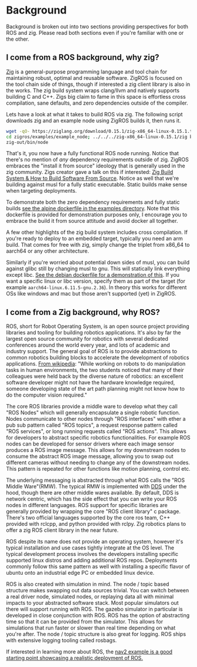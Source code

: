 # Background

Background is broken out into two sections providing perspectives for both ROS and zig.
Please read both sections even if you're familiar with one or the other.

## I come from a ROS background, why zig?

[Zig](https://ziglang.org/) is a general-purpose programming language and tool chain for maintaining robust, optimal and reusable software.
ZigROS is focused on the tool chain side of things, though if interested a zig client library is also in the works.
The zig build system wraps clang/llvm and natively supports building C and C++.
Zigs big claim to fame in this space is effortless cross compilation, sane defaults, and zero dependencies outside of the compiler.

Lets have a look at what it takes to build ROS via zig.
The following script downloads zig and an example node using ZigROS builds it, then runs it.

```sh
wget -qO- https://ziglang.org/download/0.15.1/zig-x86_64-linux-0.15.1.tar.xz | tar xJv
cd zigros/examples/example_node; ../../../zig-x86_64-linux-0.15.1/zig build -Doptimize=ReleaseFast -Dtarget=native-native-musl --summary none  
zig-out/bin/node
```

That's it, you now have a fully functional ROS node running.
Notice that there's no mention of *any* dependency requirements outside of zig.
ZigROS embraces the "install it from source" ideology that is generally used in the zig community.
Zigs creator gave a talk on this if interested: [Zig Build System & How to Build Software From Source](https://www.youtube.com/watch?v=wFlyUzUVFhw).
Notice as well that we're building against musl for a fully static executable.
Static builds make sense when targeting deployments.

To demonstrate both the zero dependency requirements and fully static builds [see the alpine dockerfile in the examples directory](../examples/docker/alpine.Dockerfile).
Note that this dockerfile is provided for demonstration purposes only, I encourage you to embrace the build it from source attitude and avoid docker all together.

A few other highlights of the zig build system includes cross compilation.
If you're ready to deploy to an embedded target, typically you need an arm build.
That comes for free with zig, simply change the triplet from x86_64 to aarch64 or any other architecture.

Similarly if you're worried about potential down sides of musl, you can build against glibc still by changing musl to gnu.
This will statically link everything except libc.
[See the debian dockerfile for a demonstration of this](../examples/docker/debian.Dockerfile).
If you want a specific linux or libc version, specify them as part of the target (for example `aarch64-linux.6.11.5-gnu.2.36`).
In theory this works for different OSs like windows and mac but those aren't supported (yet) in ZigROS.

## I come from a Zig background, why ROS?

ROS, short for Robot Operating System, is an open source project providing libraries and tooling for building robotics applications.
It's also by far the largest open source community for robotics with several dedicated conferences around the world every year, and lots of academic and industry support.
The general goal of ROS is to provide abstractions to common robotics building blocks to accelerate the development of robotics applications.
[From wikipedia](https://en.wikipedia.org/wiki/Robot_Operating_System#Early_days_at_Stanford_(2007_and_earlier)): "While working on robots to do manipulation tasks in human environments, the two students noticed that many of their colleagues were held back by the diverse nature of robotics: an excellent software developer might not have the hardware knowledge required, someone developing state of the art path planning might not know how to do the computer vision required."

The core ROS libraries provide a middle ware to develop what they call "ROS Nodes" which will generally encapsulate a single robotic function.
Nodes communicate to other nodes through "ROS interfaces" with ether a pub sub pattern called "ROS topics", a request response pattern called "ROS services", or long running requests called "ROS actions".
This allows for developers to abstract specific robotics functionalities.
For example ROS nodes can be developed for sensor drivers where each image sensor produces a ROS image message.
This allows for my downstream nodes to consume the abstract ROS image message, allowing you to swap out different cameras without needing to change any of the downstream nodes.
This pattern is repeated for other functions like motion planning, control etc.

The underlying messaging is abstracted through what ROS calls the "ROS Middle Ware"(RMW).
The typical RMW is implemented with [DDS](https://www.omg.org/omg-dds-portal/) under the hood, though there are other middle wares available.
By default, DDS is network centric, which has the side effect that you can write your ROS nodes in different languages.
ROS support for specific libraries are generally provided by wrapping the core "ROS client library" c package.
There's two official languages supported by the core ros team, C++ provided with rclcpp, and python provided with rclpy.
Zig robotics plans to offer a zig ROS client library in the near future.

ROS despite its name does not provide an operating system, however it's typical installation and use cases tightly integrate at the OS level.
The typical development process involves the developers installing specific supported linux distros and adding additional ROS repos.
Deployments commonly follow this same pattern as well with installing a specific flavor of ubuntu onto an industrial edge PC or embedded linux device.

ROS is also created with simulation in mind. The node / topic based structure makes swapping out data sources trivial.
You can switch between a real driver node, simulated nodes, or replaying data all with minimal impacts to your abstracted software stack.
Most popular simulators out there will support running with ROS.
The gazebo simulator in particular is developed in close conjunction with ROS.
ROS has the option of abstracting time so that it can be provided from the simulator.
This allows for simulations that run faster or slower than real time depending on what you're after.
The node / topic structure is also great for logging.
ROS ships with extensive logging tooling called rosbags.

If interested in learning more about ROS, the [nav2 example is a good starting point showcasing a realistic deployment of ROS.](https://docs.nav2.org/getting_started/index.html#running-the-example) 

